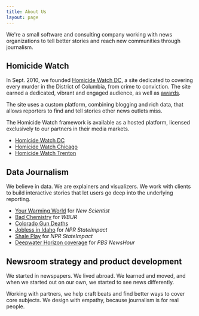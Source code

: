 ```yaml
---
title: About Us
layout: page
---
```


We're a small software and consulting company working with news organizations to tell better stories and reach new communities through journalism.


Homicide Watch
--------------

In Sept. 2010, we founded [Homicide Watch DC](http://homicidewatch.org), a site dedicated to covering every murder in the District of Columbia, from crime to conviction. The site earned a dedicated, vibrant and engaged audience, as well as [awards](http://newsroom.journalists.org/2012/09/22/an-evening-for-celebrating-innovation/).

The site uses a custom platform, combining blogging and rich data, that allows reporters to find and tell stories other news outlets miss.

The Homicide Watch framework is available as a hosted platform, licensed exclusively to our partners in their media markets.

 - [Homicide Watch DC](http://homicidewatch.org)
 - [Homicide Watch Chicago](http://homicides.suntimes.com)
 - [Homicide Watch Trenton](http://trenton.homicidewatch.org)


Data Journalism
---------------

We believe in data. We are explainers and visualizers. We work with clients to build interactive stories that let users go deep into the underlying reporting.

 - [Your Warming World](http://warmingworld.newscientistapps.com/) for *New Scientist*
 - [Bad Chemistry](http://badchemistry.wbur.org) for *WBUR*
 - [Colorado Gun Deaths](http://coloradogundeaths.com)
 - [Jobless in Idaho](http://stateimpact.npr.org/maps/idaho/unemployment/#2012/February/Ada) for *NPR StateImpact*
 - [Shale Play](http://stateimpact.npr.org/pennsylvania/drilling/) for *NPR StateImpact*
 - [Deepwater Horizon coverage](http://www.pbs.org/newshour/rundown/horizon-oil-spill.html) for *PBS NewsHour*

Newsroom strategy and product development
-----------------------------------------

We started in newspapers. We lived abroad. We learned and moved, and when we started out on our own, we started to see news differently.

Working with partners, we help craft beats and find better ways to cover core subjects. We design with empathy, because journalism is for real people.

